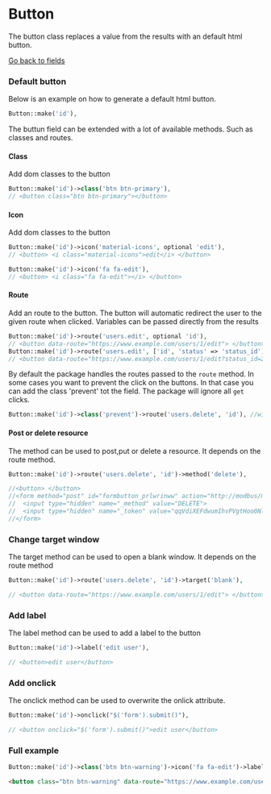 # Button
The button class replaces a value from the results with an default html button.

[Go back to fields](https://singlequote.github.io/Laravel-datatables/fields)

### Default button
Below is an example on how to generate a default html button.

```php
Button::make('id'),
```
The buttun field can be extended with a lot of available methods. Such as classes and routes. 

#### Class
Add dom classes to the button

```php
Button::make('id')->class('btn btn-primary'),
// <button class="btn btn-primary"></button>
```

#### Icon
Add dom classes to the button

```php
Button::make('id')->icon('material-icons', optional 'edit'),
// <button> <i class="material-icons">edit</i> </button>

Button::make('id')->icon('fa fa-edit'),
// <button> <i class="fa fa-edit"></i> </button>
```

#### Route
Add an route to the button. The button will automatic redirect the user to the given route when clicked.
Variables can be passed directly from the results

```php
Button::make('id')->route('users.edit', optional 'id'),
// <button data-route="https://www.example.com/users/1/edit"> </button>
Button::make('id')->route('users.edit', ['id', 'status' => 'status_id']), //arrays can also be passed
// <button data-route="https://www.example.com/users/1/edit?status_id=2"> </button>
```
By default the package handles the routes passed to the `route` method. In some cases you want to prevent the click on the buttons.
In that case you can add the class 'prevent' tot the field. The package will ignore all `get` clicks.

```php
Button::make('id')->class('prevent')->route('users.delete', 'id'), //will ignore the clicks on the button
```


#### Post or delete resource
The method can be used to post,put or delete a resource. It depends on the route method.

```php
Button::make('id')->route('users.delete', 'id')->method('delete'),

//<button> </button>
//<form method="post" id="formbutton_prlwrinww" action="http://modbus/modbus/1"></form>
//  <input type="hidden" name="_method" value="DELETE">
//  <input type="hidden" name="_token" value="qqVdiXEFdwumIhvPVgtHoo0NlQA9sNmVHukMbhEa">
//</form>
```
### Change target window
The target method can be used to open a blank window. It depends on the route method

```php
Button::make('id')->route('users.delete', 'id')->target('blank'),

// <button data-route="https://www.example.com/users/1/edit"> </button>
```

### Add label
The label method can be used to add a label to the button

```php
Button::make('id')->label('edit user'),

// <button>edit user</button>
```

### Add onclick
The onclick method can be used to overwrite the onlick attribute. 

```php
Button::make('id')->onclick("$('form').submit()"),

// <button onclick="$('form').submit()">edit user</button>
```

### Full example
```php
Button::make('id')->class('btn btn-warning')->icon('fa fa-edit')->label('Edit user')->route('users.edit', 'id')->target('blank');

```

```html
<button class="btn btn-warning" data-route="https://www.example.com/users/1/edit"> <i class="fa fa-edit"></i> Edit user</button>
```
